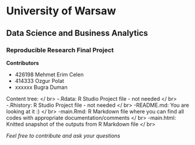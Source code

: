 # University of Warsaw
## Data Science and Business Analytics
### Reproducible Research Final Project
**Contributors**
- 426198 Mehmet Erim Celen
- 414333 Ozgur Polat
- xxxxxx Bugra Duman


Content tree: </ br>
-.Rdata: R Studio Project file - not needed </ br>
-.Rhistory: R Studio Project file - not needed </ br>
-README.md: You are looking at it :) </ br>
-main.Rmd: R Markdown file where you can find all codes with appropriate documentation/comments </ br>
-main.html: Knitted snapshot of the outputs from R Markdown file </ br>

*Feel free to contribute and ask your questions*
